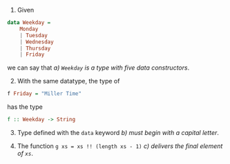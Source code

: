1. Given
```haskell
data Weekday =
    Monday
    | Tuesday
    | Wednesday
    | Thursday
    | Friday
```
we can say that *a) `Weekday` is a type with five data constructors*.

2. With the same datatype, the type of
```haskell
f Friday = "Miller Time"
```
has the type
```haskell
f :: Weekday -> String
```

3. Type defined with the `data` keyword *b) must begin with a capital letter*.

4. The function `g xs = xs !! (length xs - 1)` *c) delivers the final element of `xs`*.
